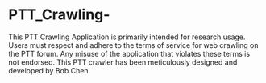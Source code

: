 # PTT_Crawling-
This PTT Crawling Application is primarily intended for research usage. Users must respect and adhere to the terms of service for web crawling on the PTT forum. Any misuse of the application that violates these terms is not endorsed. This  PTT crawler has been meticulously designed and developed by Bob Chen.
